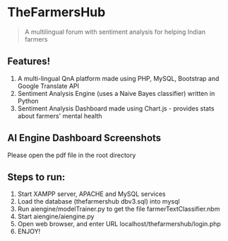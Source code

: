 # TheFarmersHub
>A multilingual forum with sentiment analysis for helping Indian farmers

## Features!
1. A multi-lingual QnA platform made using PHP, MySQL, Bootstrap and Google Translate API
2. Sentiment Analysis Engine (uses a Naive Bayes classifier) written in Python
3. Sentiment Analysis Dashboard made using Chart.js - provides stats about farmers' mental health

## AI Engine Dashboard Screenshots
Please open the pdf file in the root directory

## Steps to run:

1. Start XAMPP server, APACHE and MySQL services
2. Load the database (thefarmershub dbv3.sql) into mysql
3. Run aiengine/modelTrainer.py to get the file farmerTextClassifier.nbm
4. Start aiengine/aiengine.py
5. Open web browser, and enter URL localhost/thefarmershub/login.php
6. ENJOY!

